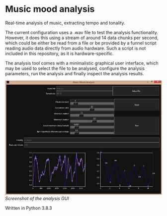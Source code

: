 # Music mood analysis

Real-time analysis of music, extracting tempo and tonality.

The current configuration uses a .wav file to test the analysis functionality. However, it does this using a stream of around 14 data chunks per second, which could be either be read from a file or be provided by a funnel script reading audio data directly from audio hardware. Such a script is not included in this repository, as it is hardware-specific.

The analysis tool comes with a minimalistic graphical user interface, which may be used to select the file to be analysed, configure the analysis parameters, run the analysis and finally inspect the analysis results.

![Screenshot of the analysis GUI](music_mood_analysis/gui/media/screenshot.png?raw=true "Screenshot of the analysis GUI")
*Screenshot of the analysis GUI*

Written in Python 3.8.3
